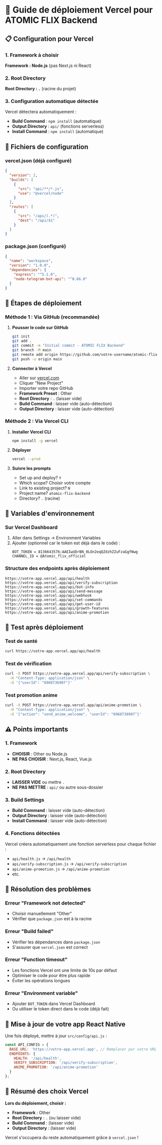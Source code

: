 # 🚀 Guide de déploiement Vercel pour ATOMIC FLIX Backend

## 📋 Configuration pour Vercel

### 1. Framework à choisir
**Framework : Node.js** (pas Next.js ni React)

### 2. Root Directory
**Root Directory : `.`** (racine du projet)

### 3. Configuration automatique détectée
Vercel détectera automatiquement :
- **Build Command** : `npm install` (automatique)
- **Output Directory** : `api/` (fonctions serverless)
- **Install Command** : `npm install` (automatique)

## 🔧 Fichiers de configuration

### vercel.json (déjà configuré)
```json
{
  "version": 2,
  "builds": [
    {
      "src": "api/**/*.js",
      "use": "@vercel/node"
    }
  ],
  "routes": [
    {
      "src": "/api/(.*)",
      "dest": "/api/$1"
    }
  ]
}
```

### package.json (configuré)
```json
{
  "name": "workspace",
  "version": "1.0.0",
  "dependencies": {
    "express": "^5.1.0",
    "node-telegram-bot-api": "^0.66.0"
  }
}
```

## 🚀 Étapes de déploiement

### Méthode 1 : Via GitHub (recommandée)

1. **Pousser le code sur GitHub**
   ```bash
   git init
   git add .
   git commit -m "Initial commit - ATOMIC FLIX Backend"
   git branch -M main
   git remote add origin https://github.com/votre-username/atomic-flix-backend.git
   git push -u origin main
   ```

2. **Connecter à Vercel**
   - Aller sur [vercel.com](https://vercel.com)
   - Cliquer "New Project"
   - Importer votre repo GitHub
   - **Framework Preset** : Other
   - **Root Directory** : `.` (laisser vide)
   - **Build Command** : laisser vide (auto-détection)
   - **Output Directory** : laisser vide (auto-détection)

### Méthode 2 : Via Vercel CLI

1. **Installer Vercel CLI**
   ```bash
   npm install -g vercel
   ```

2. **Déployer**
   ```bash
   vercel --prod
   ```

3. **Suivre les prompts**
   - Set up and deploy? `Y`
   - Which scope? Choisir votre compte
   - Link to existing project? `N`
   - Project name? `atomic-flix-backend`
   - Directory? `.` (racine)

## 🔧 Variables d'environnement

### Sur Vercel Dashboard
1. Aller dans Settings → Environment Variables
2. Ajouter (optionnel car le token est déjà dans le code) :
   ```
   BOT_TOKEN = 8136643576:AAEIwUDrBN_0LOn2eqQZdzhZZuFzaGgfNwg
   CHANNEL_ID = @Atomic_flix_officiel
   ```

### Structure des endpoints après déploiement
```
https://votre-app.vercel.app/api/health
https://votre-app.vercel.app/api/verify-subscription
https://votre-app.vercel.app/api/bot-info
https://votre-app.vercel.app/api/send-message
https://votre-app.vercel.app/api/webhook
https://votre-app.vercel.app/api/set-commands
https://votre-app.vercel.app/api/get-user-id
https://votre-app.vercel.app/api/growth-features
https://votre-app.vercel.app/api/anime-promotion
```

## 🧪 Test après déploiement

### Test de santé
```bash
curl https://votre-app.vercel.app/api/health
```

### Test de vérification
```bash
curl -X POST https://votre-app.vercel.app/api/verify-subscription \
  -H "Content-Type: application/json" \
  -d '{"userId": "6968736907"}'
```

### Test promotion anime
```bash
curl -X POST https://votre-app.vercel.app/api/anime-promotion \
  -H "Content-Type: application/json" \
  -d '{"action": "send_anime_welcome", "userId": "6968736907"}'
```

## ⚠️ Points importants

### 1. Framework
- **CHOISIR** : Other ou Node.js
- **NE PAS CHOISIR** : Next.js, React, Vue.js

### 2. Root Directory
- **LAISSER VIDE** ou mettre `.`
- **NE PAS METTRE** : `api/` ou autre sous-dossier

### 3. Build Settings
- **Build Command** : laisser vide (auto-détection)
- **Output Directory** : laisser vide (auto-détection)
- **Install Command** : laisser vide (auto-détection)

### 4. Fonctions détectées
Vercel créera automatiquement une fonction serverless pour chaque fichier :
- `api/health.js` → `/api/health`
- `api/verify-subscription.js` → `/api/verify-subscription`
- `api/anime-promotion.js` → `/api/anime-promotion`
- etc.

## 🔧 Résolution des problèmes

### Erreur "Framework not detected"
- Choisir manuellement "Other"
- Vérifier que `package.json` est à la racine

### Erreur "Build failed"
- Vérifier les dépendances dans `package.json`
- S'assurer que `vercel.json` est correct

### Erreur "Function timeout"
- Les fonctions Vercel ont une limite de 10s par défaut
- Optimiser le code pour être plus rapide
- Éviter les opérations longues

### Erreur "Environment variable"
- Ajouter `BOT_TOKEN` dans Vercel Dashboard
- Ou utiliser le token direct dans le code (déjà fait)

## 📱 Mise à jour de votre app React Native

Une fois déployé, mettre à jour `src/config/api.js` :

```javascript
const API_CONFIG = {
  BASE_URL: 'https://votre-app.vercel.app', // Remplacer par votre URL
  ENDPOINTS: {
    HEALTH: '/api/health',
    VERIFY_SUBSCRIPTION: '/api/verify-subscription',
    ANIME_PROMOTION: '/api/anime-promotion'
  }
};
```

## 🎯 Résumé des choix Vercel

**Lors du déploiement, choisir :**
- **Framework** : Other
- **Root Directory** : `.` (ou laisser vide)
- **Build Command** : (laisser vide)
- **Output Directory** : (laisser vide)

Vercel s'occupera du reste automatiquement grâce à `vercel.json` !
